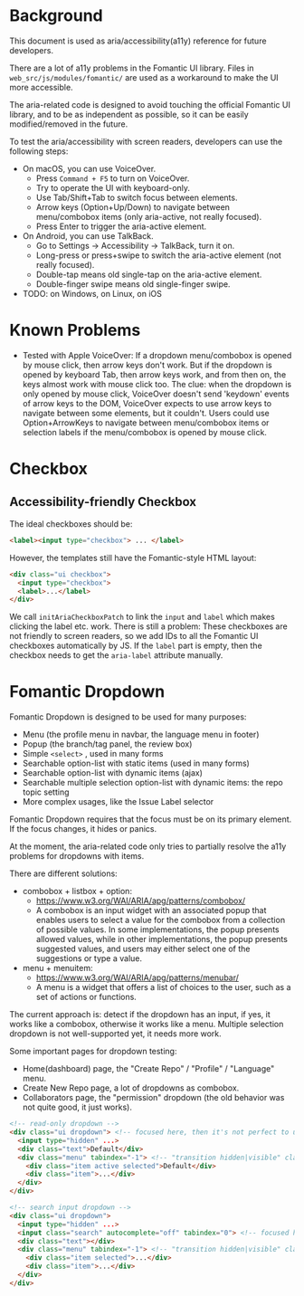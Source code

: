 # Background

This document is used as aria/accessibility(a11y) reference for future developers.

There are a lot of a11y problems in the Fomantic UI library. Files in 
`web_src/js/modules/fomantic/` are used as a workaround to make the UI more accessible.

The aria-related code is designed to avoid touching the official Fomantic UI library,
and to be as independent as possible, so it can be easily modified/removed in the future.

To test the aria/accessibility with screen readers, developers can use the following steps:

* On macOS, you can use VoiceOver.
  * Press `Command + F5` to turn on VoiceOver.
  * Try to operate the UI with keyboard-only.
  * Use Tab/Shift+Tab to switch focus between elements.
  * Arrow keys (Option+Up/Down) to navigate between menu/combobox items (only aria-active, not really focused).
  * Press Enter to trigger the aria-active element.
* On Android, you can use TalkBack.
  * Go to Settings -> Accessibility -> TalkBack, turn it on.
  * Long-press or press+swipe to switch the aria-active element (not really focused).
  * Double-tap means old single-tap on the aria-active element.
  * Double-finger swipe means old single-finger swipe.
* TODO: on Windows, on Linux, on iOS

# Known Problems

* Tested with Apple VoiceOver: If a dropdown menu/combobox is opened by mouse click, then arrow keys don't work.
  But if the dropdown is opened by keyboard Tab, then arrow keys work, and from then on, the keys almost work with mouse click too.
  The clue: when the dropdown is only opened by mouse click, VoiceOver doesn't send 'keydown' events of arrow keys to the DOM,
  VoiceOver expects to use arrow keys to navigate between some elements, but it couldn't.
  Users could use Option+ArrowKeys to navigate between menu/combobox items or selection labels if the menu/combobox is opened by mouse click.

# Checkbox

## Accessibility-friendly Checkbox

The ideal checkboxes should be:

```html
<label><input type="checkbox"> ... </label>
```

However, the templates still have the Fomantic-style HTML layout:

```html
<div class="ui checkbox">
  <input type="checkbox">
  <label>...</label>
</div>
```

We call `initAriaCheckboxPatch` to link the `input` and `label` which makes clicking the
label etc. work. There is still a problem: These checkboxes are not friendly to screen readers,
so we add IDs to all the Fomantic UI checkboxes automatically by JS. If the `label` part is empty,
then the checkbox needs to get the `aria-label` attribute manually.

# Fomantic Dropdown

Fomantic Dropdown is designed to be used for many purposes:

* Menu (the profile menu in navbar, the language menu in footer)
* Popup (the branch/tag panel, the review box)
* Simple `<select>` , used in many forms
* Searchable option-list with static items (used in many forms)
* Searchable option-list with dynamic items (ajax)
* Searchable multiple selection option-list with dynamic items: the repo topic setting
* More complex usages, like the Issue Label selector

Fomantic Dropdown requires that the focus must be on its primary element.
If the focus changes, it hides or panics.

At the moment, the aria-related code only tries to partially resolve the a11y problems for dropdowns with items.

There are different solutions:

* combobox + listbox + option:
  * https://www.w3.org/WAI/ARIA/apg/patterns/combobox/
  * A combobox is an input widget with an associated popup that enables users to select a value for the combobox from
    a collection of possible values. In some implementations, the popup presents allowed values, while in other implementations,
    the popup presents suggested values, and users may either select one of the suggestions or type a value.
* menu + menuitem:
  * https://www.w3.org/WAI/ARIA/apg/patterns/menubar/
  * A menu is a widget that offers a list of choices to the user, such as a set of actions or functions.

The current approach is: detect if the dropdown has an input,
if yes, it works like a combobox, otherwise it works like a menu.
Multiple selection dropdown is not well-supported yet, it needs more work.

Some important pages for dropdown testing:

* Home(dashboard) page, the "Create Repo" / "Profile" / "Language" menu.
* Create New Repo page, a lot of dropdowns as combobox.
* Collaborators page, the "permission" dropdown (the old behavior was not quite good, it just works).

```html
<!-- read-only dropdown -->
<div class="ui dropdown"> <!-- focused here, then it's not perfect to use aria-activedescendant to point to the menu item -->
  <input type="hidden" ...>
  <div class="text">Default</div>
  <div class="menu" tabindex="-1"> <!-- "transition hidden|visible" classes will be added by $.dropdown() and when the dropdown is working -->
    <div class="item active selected">Default</div>
    <div class="item">...</div>
  </div>
</div>

<!-- search input dropdown -->
<div class="ui dropdown">
  <input type="hidden" ...>
  <input class="search" autocomplete="off" tabindex="0"> <!-- focused here -->
  <div class="text"></div>
  <div class="menu" tabindex="-1"> <!-- "transition hidden|visible" classes will be added by $.dropdown() and when the dropdown is working -->
    <div class="item selected">...</div>
    <div class="item">...</div>
  </div>
</div>
```

